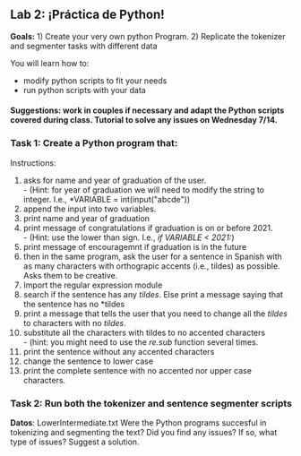 ## Lab 2: ¡Práctica de Python! 

**Goals:** 1) Create your very own python Program. 2) Replicate the tokenizer and segmenter tasks with different data

You will learn how to:
- modify python scripts to fit your needs
- run python scripts with your data

#### Suggestions: work in couples if necessary and adapt the Python scripts covered during class. Tutorial to solve any issues on Wednesday 7/14. 

### Task 1: Create a Python program that:
Instructions:
1. asks for name and year of graduation of the user. <br/>
            - (Hint: for year of graduation we will need to modify the string to integer. I.e., *VARIABLE = int(input("abcde"))
2. append the input into two variables. 
3. print name and year of graduation
4. print message of congratulations if graduation is on or before 2021. <br/>
            - (Hint: use the lower than sign. I.e., *if VARIABLE < 2021:*)
5. print message of encouragemnt if graduation is in the future
6. then in the same program, ask the user for a sentence in Spanish with as many characters with orthograpic accents (i.e., tildes) as possible. Asks them to be creative. 
7. Import the regular expression module
8. search if the sentence has any *tildes*. Else print a message saying that the sentence has no *tildes
9. print a message that tells the user that you need to change all the *tildes* to characters with no *tildes*. 
10. substitute all the characters with tildes to no accented characters <br/>
           - (hint: you might need to use the *re.sub* function several times.
11. print the sentence without any accented characters
12. change the sentence to lower case
13. print the complete sentence with no accented nor upper case characters. 


### Task 2: Run both the tokenizer and sentence segmenter scripts
**Datos**: LowerIntermediate.txt
Were the Python programs succesful in tokenizing and segmenting the text?
Did you find any issues? If so, what type of issues? Suggest a solution. 
